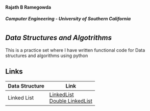 #### Rajath B Ramegowda
##### Computer Engineering - University of Southern California 
#
#
## _Data Structures and Algotrithms_
This is a practice set where I have written functional code for Data structures and algorithms using python 

## Links


| Data Structure | Link                                                                                                                                                                                                                |
|----------------|---------------------------------------------------------------------------------------------------------------------------------------------------------------------------------------------------------------------|
| Linked List    | [LinkedList](https://github.com/rajathbrgowda/Data-Structures-Python/blob/master/linkedList.py)<br>[Double LinkedList](https://github.com/rajathbrgowda/Data-Structures-Python/blob/master/doubleLinkedList.py)<br> |
